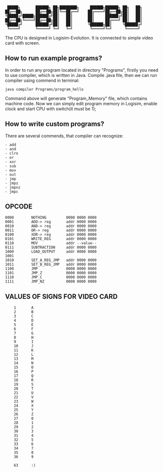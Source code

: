```
 █████╗       ██████╗ ██╗████████╗     ██████╗██████╗ ██╗   ██╗
██╔══██╗      ██╔══██╗██║╚══██╔══╝    ██╔════╝██╔══██╗██║   ██║
╚█████╔╝█████╗██████╔╝██║   ██║       ██║     ██████╔╝██║   ██║
██╔══██╗╚════╝██╔══██╗██║   ██║       ██║     ██╔═══╝ ██║   ██║
╚█████╔╝      ██████╔╝██║   ██║       ╚██████╗██║     ╚██████╔╝
 ╚════╝       ╚═════╝ ╚═╝   ╚═╝        ╚═════╝╚═╝      ╚═════╝ 
```                                                               
The CPU is designed in Logisim-Evolution. It is connected to simple video card with screen.

## How to run example programs?

In order to run any program located in directory "Programs", firstly you need to use compiler, which is written in Java. Compile .java file, then we can run compiler using commend in terminal:
```
java compiler Programs/program_hello
```
Command above will generate "Program_Memory" file, which contains machine code. Now we can simply edit program memory in Logisim, enable clock and start CPU with switch(it must be 1);

## How to write custom programs?

There are several commends, that compiler can recognize:
```
- add
- and
- clro
- or
- xor
- sub
- mov
- out
- jmp
- jmpz
- jmpnz
- jmpc
```


## OPCODE

```
0000		NOTHING			0000 0000 0000
0001		ADD-> reg		addr 0000 0000
0010		AND-> reg		addr 0000 0000  
0011		OR-> reg 		addr 0000 0000
0100		XOR-> reg		addr 0000 0000
0101		WRITE_REG		addr 0000 0000
0110		MOV 			addr --value--
0111		SUBTRACTION 	addr 0000 0000
1000		LOAD_OUTPUT		addr 0000 0000
1001		
1010		SET_A_REG_JMP	addr 0000 0000
1011		SET_B_REG_JMP   addr 0000 0000
1100		JMP			    0000 0000 0000
1101		JMP_Z			0000 0000 0000
1110		JMP_C			0000 0000 0000
1111		JMP_NZ			0000 0000 0000

```
## VALUES OF SIGNS FOR VIDEO CARD
```
	1       A
	2       B
	3       C
	4       D
	5       E
	6       F
	7       G
	8       H
	9       I
	10      J
	11      K
	12      L
	13      M
	14      N
	15      O
	16      P
	17      Q
	18      R
	19      S
	20      T
	21      U
	22      V
	23      W
	24      X
	25      Y
	26      Z
	27      0
	28      1
	29      2
	30      3
	31      4
	32      5
	33      6
	34      7
	35      8
	36      9
	
	63 	    :)
```
